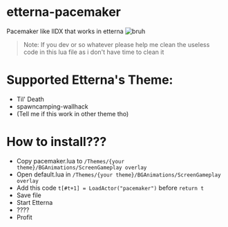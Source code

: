 # etterna-pacemaker
Pacemaker like IIDX that works in etterna
![bruh](https://mega-weeb.monox.xyz/f/1d33cd.png "Example")

> Note: If you dev or so whatever please help me clean the useless code in this lua file as i don't have time to clean it

# Supported Etterna's Theme:
- Til' Death
- spawncamping-wallhack
- (Tell me if this work in other theme tho)

# How to install???
- Copy pacemaker.lua to `/Themes/{your theme}/BGAnimations/ScreenGameplay overlay`
- Open default.lua in `/Themes/{your theme}/BGAnimations/ScreenGameplay overlay`
- Add this code `t[#t+1] = LoadActor("pacemaker")` before `return t`
- Save file
- Start Etterna
- ????
- Profit
